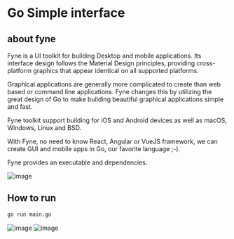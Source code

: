 # Go Simple interface

## about fyne
Fyne is a UI toolkit for building Desktop and mobile applications. Its interface design follows the Material Design principles, providing cross-platform graphics that appear identical on all supported platforms.

Graphical applications are generally more complicated to create than web based or command line applications. Fyne changes this by utilizing the great design of Go to make building beautiful graphical applications simple and fast.

Fyne toolkit support building for iOS and Android devices as well as macOS, Windows, Linux and BSD.

With Fyne, no need to know React, Angular or VueJS framework, we can create GUI and mobile apps in Go, our favorite language ;-).

Fyne provides an executable and dependencies.

![image](https://github.com/jhowilbur/grpc-api-mongodb/assets/59379254/9059db0d-c08c-457f-b098-2ebd50d5df7d)

## How to run
```bash
go run main.go
```

![image](https://github.com/jhowilbur/grpc-api-mongodb/assets/59379254/f3e255ca-13fb-45ea-b8d8-be71e645d163)
![image](https://github.com/jhowilbur/grpc-api-mongodb/assets/59379254/0fac86a3-0d41-4dc8-93b3-aca4565a9168)
